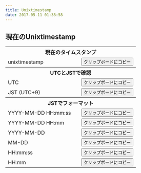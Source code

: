 ```yaml
---
title: Unixtimestamp
date: 2017-05-11 01:38:58
---
```


現在のUnixtimestamp
---

<script src="https://cdnjs.cloudflare.com/ajax/libs/clipboard.js/1.6.1/clipboard.min.js"></script>
<script src="https://cdnjs.cloudflare.com/ajax/libs/moment.js/2.18.1/moment.min.js"></script>
<script src="https://cdnjs.cloudflare.com/ajax/libs/moment-timezone/0.5.13/moment-timezone.min.js"></script>
<script src="https://cdnjs.cloudflare.com/ajax/libs/moment-timezone/0.5.13/moment-timezone-with-data.min.js"></script>
<script src="app.js"></script>
<table>
    <tr>
        <th colspan="3">現在のタイムスタンプ</th>
    </tr>
    <tr>
        <td>unixtimestamp</td>
        <td id="output_realtime"></td>
        <td><button class="copy_btn" data-clipboard-target="#output_realtime">クリップボードにコピー</button></td>
    </tr>
    <tr>
        <th colspan="3">UTCとJSTで確認</th>
    </tr>
    <tr>
        <td>UTC</td>
        <td id="format_utc_00"></td>
        <td><button class="copy_btn" data-clipboard-target="#format_utc_00">クリップボードにコピー</button></td>
    </tr>
    <tr>
        <td>JST (UTC+9)</td>
        <td id="format_jst_00"></td>
        <td><button class="copy_btn" data-clipboard-target="#format_jst_00">クリップボードにコピー</button></td>
    </tr>
    <tr>
        <th colspan="3">JSTでフォーマット</th>
    </tr>
    <tr>
        <td>YYYY-MM-DD HH:mm:ss</td>
        <td id="format_jst_01"></td>
        <td><button class="copy_btn" data-clipboard-target="#format_jst_01">クリップボードにコピー</button></td>
    </tr>
    <tr>
        <td>YYYY-MM-DD HH:mm</td>
        <td id="format_jst_02"></td>
        <td><button class="copy_btn" data-clipboard-target="#format_jst_02">クリップボードにコピー</button></td>
    </tr>
    <tr>
        <td>YYYY-MM-DD</td>
        <td id="format_jst_03"></td>
        <td><button class="copy_btn" data-clipboard-target="#format_jst_03">クリップボードにコピー</button></td>
    </tr>
    <tr>
        <td>MM-DD</td>
        <td id="format_jst_04"></td>
        <td><button class="copy_btn" data-clipboard-target="#format_jst_04">クリップボードにコピー</button></td>
    </tr>
    <tr>
        <td>HH:mm:ss</td>
        <td id="format_jst_05"></td>
        <td><button class="copy_btn" data-clipboard-target="#format_jst_05">クリップボードにコピー</button></td>
    </tr>
    <tr>
        <td>HH:mm</td>
        <td id="format_jst_06"></td>
        <td><button class="copy_btn" data-clipboard-target="#format_jst_06">クリップボードにコピー</button></td>
    </tr>
</table>
